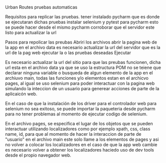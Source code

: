 Urban Routes pruebas automaticas

Requisitos para replicar las pruebas.
  tener instalado pycharm que es donde se ejecutaran dichas pruebas
  instalar selenium y pytest para pycharm esto se puede hacer desde el mismo pycharm
  corroborar que el servidor este listo para actualizar la url

Pasos para repolicar las preubas
    Abriri los archivos
    abrir la pagina web de la app
    en el archivo data es necesario actualizar la url del servidor que es la url de la pag web
    ejecutar la o las pruebas deseadas
Ejecutar
  
Es necesario actualizar la url del sitio para que las preubas funcionen, dicha url esta en el archivo data ya que se uso la estructura POM no se teiene que declarar 
ninguna variable o busqueda de algun elemento de la app en el archiuvo main, todas las funciones y/o elementos estan en el archicvo pages, al igual se uso selenium para 
poder interactuar con la pagina web simulando la inteccion de un usuario para generear acciones de parte de la aplicaicón web.

En el caso de que la instalación de los driver para el controlador web para selenium no sea exitoso, se puede importar la paqueteria desde pycharm para no tener problemas
al momento de ejecutar codigo de selenium.

En el archivo pages, se especifica el lugar de los objetos que se pueden interactuar utilizando localizadores como por ejemplo xpath, css, class name, id, para que al momento de 
hacer la interaccion de parte de "usuario" en el archivo main este solo llame a los elementos de pages y asi no volver a colocar los localizadores en el caso de que la app web cambie 
es necesario volver a obtener los localizadores haciedo uso de dev tools desde el propio navegador web.
